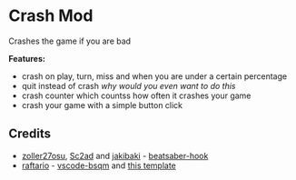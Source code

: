# Crash Mod

Crashes the game if you are bad

**Features:**
- crash on play, turn, miss and when you are under a certain percentage
- quit instead of crash _why would you even want to do this_
- crash counter which countss how often it crashes your game
- crash your game with a simple button click

## Credits

* [zoller27osu](https://github.com/zoller27osu), [Sc2ad](https://github.com/Sc2ad) and [jakibaki](https://github.com/jakibaki) - [beatsaber-hook](https://github.com/sc2ad/beatsaber-hook)
* [raftario](https://github.com/raftario) - [vscode-bsqm](https://github.com/raftario/vscode-bsqm) and [this template](https://github.com/raftario/bmbf-mod-template)
